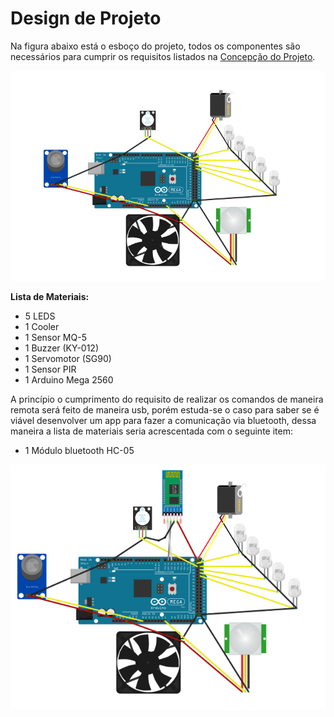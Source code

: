 # Design de Projeto

Na figura abaixo está o esboço do projeto, todos os componentes são necessários para cumprir os requisitos listados na [Concepção do Projeto](https://github.com/maiteluisaa/projeto_pi2/blob/main/concep.md).

![](./figuras/semhc.PNG)

**Lista de Materiais:**

- 5 LEDS
- 1 Cooler
- 1 Sensor MQ-5
- 1 Buzzer (KY-012)
- 1 Servomotor (SG90)
- 1 Sensor PIR
- 1 Arduino Mega 2560

A princípio o cumprimento do requisito de realizar os comandos de maneira remota será feito de maneira usb, porém estuda-se o caso para saber se é viável desenvolver um app para fazer a comunicação via bluetooth, dessa maneira a lista de materiais seria acrescentada com o seguinte item:

- 1 Módulo bluetooth HC-05

![](./figuras/comhcc.PNG)
